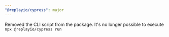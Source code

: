 ```yaml
---
"@replayio/cypress": major
---
```


Removed the CLI script from the package. It's no longer possible to execute `npx @replayio/cypress run`

